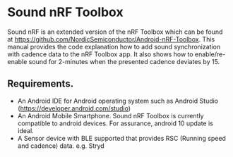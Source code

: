 # Sound nRF Toolbox
 
Sound nRF is an extended version of the nRF Toolbox which can be found at https://github.com/NordicSemiconductor/Android-nRF-Toolbox. This manual provides the code explanation how to add sound synchronization with cadence data to the nRF Toolbox app. It also shows how to enable/re-enable sound for 2-minutes when the presented cadence deviates by 15.

## Requirements.
- An Android IDE for Android operating system such as Android Studio (https://developer.android.com/studio)
- An Android Mobile Smartphone. Sound nRF Toolbox is currently compatible to android devices. For assurance, android 10 update is ideal.
- A Sensor device with BLE supported that provides RSC (Running speed and cadence) data. e.g. Stryd

